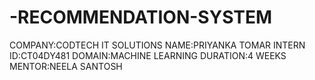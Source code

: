 # -RECOMMENDATION-SYSTEM
COMPANY:CODTECH IT SOLUTIONS NAME:PRIYANKA TOMAR INTERN ID:CT04DY481 DOMAIN:MACHINE LEARNING DURATION:4 WEEKS MENTOR:NEELA SANTOSH
